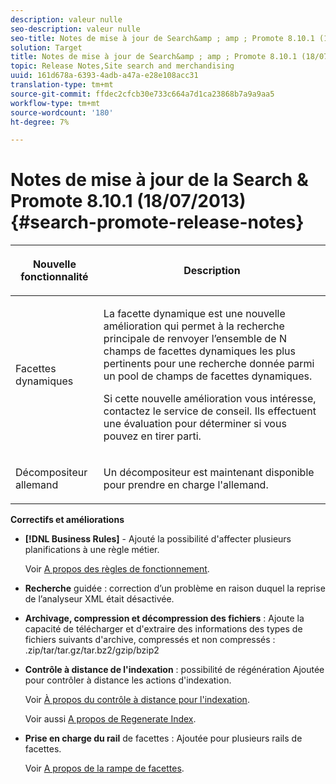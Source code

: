 ```yaml
---
description: valeur nulle
seo-description: valeur nulle
seo-title: Notes de mise à jour de Search&amp ; amp ; Promote 8.10.1 (18/07/2013)
solution: Target
title: Notes de mise à jour de Search&amp ; amp ; Promote 8.10.1 (18/07/2013)
topic: Release Notes,Site search and merchandising
uuid: 161d678a-6393-4adb-a47a-e28e108acc31
translation-type: tm+mt
source-git-commit: ffdec2cfcb30e733c664a7d1ca23868b7a9a9aa5
workflow-type: tm+mt
source-wordcount: '180'
ht-degree: 7%

---
```



# Notes de mise à jour de la Search &amp; Promote 8.10.1 (18/07/2013){#search-promote-release-notes}

<table> 
 <thead> 
  <tr> 
   <th colname="col1" class="entry"> <p>Nouvelle fonctionnalité </p> </th> 
   <th colname="col2" class="entry"> <p>Description </p> </th> 
  </tr> 
 </thead>
 <tbody> 
  <tr> 
   <td colname="col1"> <p>Facettes dynamiques </p> </td> 
   <td colname="col2"> <p> La facette dynamique est une nouvelle amélioration qui permet à la recherche principale de renvoyer l’ensemble de N champs de facettes dynamiques les plus pertinents pour une recherche donnée parmi un pool de champs de facettes dynamiques. </p> <p> Si cette nouvelle amélioration vous intéresse, contactez le service de conseil. Ils effectuent une évaluation pour déterminer si vous pouvez en tirer parti. </p> </td> 
  </tr> 
  <tr> 
   <td colname="col1"> <p>Décompositeur allemand </p> </td> 
   <td colname="col2"> <p> Un décompositeur est maintenant disponible pour prendre en charge l'allemand. </p> </td> 
  </tr> 
 </tbody> 
</table>

**Correctifs et améliorations**

* **[!DNL Business Rules]** - Ajouté la possibilité d&#39;affecter plusieurs planifications à une règle métier.

   Voir [A propos des règles de fonctionnement](../c-about-rules-menu/c-about-business-rules.md#concept_2A93D76216754D3D8412CDEA00BD26BD).

* **Recherche**  guidée : correction d’un problème en raison duquel la reprise de l’analyseur XML était désactivée.
* **Archivage, compression et décompression des fichiers**  : Ajoute la capacité de télécharger et d&#39;extraire des informations des types de fichiers suivants d&#39;archive, compressés et non compressés : .zip/tar/tar.gz/tar.bz2/gzip/bzip2
* **Contrôle à distance de l&#39;indexation**  : possibilité de régénération Ajoutée pour contrôler à distance les actions d&#39;indexation.

   Voir [À propos du contrôle à distance pour l&#39;indexation](../c-about-index-menu/c-about-remote-control-for-indexing.md#concept_C79B322190E84106A434E5C6D4A4118F).

   Voir aussi [A propos de Regenerate Index](../c-about-index-menu/c-about-regenerate-index.md#concept_6CBE6B8D18EF47D293091CBA542245FA).

* **Prise en charge du rail**  de facettes : Ajoutée pour plusieurs rails de facettes.

   Voir [A propos de la rampe de facettes](../c-about-design-menu/c-about-facet-rails.md#concept_1FDC8BCDFFC84A0889DA670F63D5F6DB).

